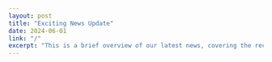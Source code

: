 ```yaml
---
layout: post
title: "Exciting News Update"
date: 2024-06-01
link: "/"
excerpt: "This is a brief overview of our latest news, covering the recent updates and what they mean for our community."
---
```

